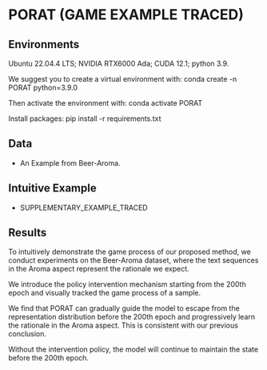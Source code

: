 # PORAT (GAME EXAMPLE TRACED)


## Environments
Ubuntu 22.04.4 LTS; NVIDIA RTX6000 Ada; CUDA 12.1; python 3.9.

We suggest you to create a virtual environment with: conda create -n PORAT python=3.9.0

Then activate the environment with: conda activate PORAT 

Install packages: pip install -r requirements.txt


## Data
- An Example from Beer-Aroma. 

## Intuitive Example
- SUPPLEMENTARY_EXAMPLE_TRACED


## Results

To intuitively demonstrate the game process of our proposed method, we conduct experiments on the Beer-Aroma dataset, where the text sequences in the Aroma aspect represent the rationale we expect. 

We introduce the policy intervention mechanism starting from the 200th epoch and visually tracked the game process of a sample.

We find that PORAT can gradually guide the model to escape from the representation distribution before the 200th epoch and progressively learn the rationale in the Aroma aspect. This is consistent with our previous conclusion. 

Without the intervention policy, the model will continue to maintain the state before the 200th epoch.


